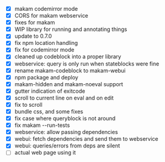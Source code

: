 - [x] makam codemirror mode
- [x] CORS for makam webservice
- [x] fixes for makam
- [x] WIP library for running and annotating things
- [x] update to 0.7.0
- [x] fix npm location handling
- [x] fix for codemirror mode
- [x] cleaned up codeblock into a proper library
- [x] webservice: query is only run when stateblocks were fine
- [x] rename makam-codeblock to makam-webui
- [x] npm package and deploy
- [x] makam-hidden and makam-noeval support
- [x] gutter indication of exitcode
- [x] scroll to current line on eval and on edit
- [x] fix to scroll
- [x] bundle css, and some fixes
- [x] fix case where queryblock is not around
- [x] fix makam --run-tests
- [x] webservice: allow passing dependencies
- [x] webui: fetch dependencies and send them to webservice
- [x] webui: queries/errors from deps are silent
- [ ] actual web page using it
